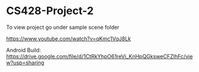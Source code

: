 # CS428-Project-2

To view project go under sample scene folder

https://www.youtube.com/watch?v=qKmc1VqJ8Lk

Android Build: https://drive.google.com/file/d/1CtRkYhpO61reVi_KnHpQGksweCFZlhFc/view?usp=sharing

